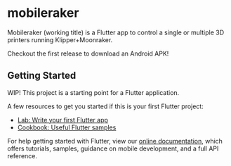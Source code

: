 # mobileraker

Mobileraker (working title) is a Flutter app to control a single or multiple 3D printers running Klipper+Moonraker.

Checkout the first release to download an Android APK!

## Getting Started
WIP!
This project is a starting point for a Flutter application.

A few resources to get you started if this is your first Flutter project:

- [Lab: Write your first Flutter app](https://flutter.dev/docs/get-started/codelab)
- [Cookbook: Useful Flutter samples](https://flutter.dev/docs/cookbook)

For help getting started with Flutter, view our
[online documentation](https://flutter.dev/docs), which offers tutorials,
samples, guidance on mobile development, and a full API reference.
